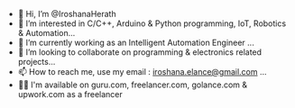 - 👋 Hi, I’m @IroshanaHerath
- 👀 I’m interested in C/C++, Arduino & Python programming, IoT, Robotics & Automation...
- 🌱 I’m currently working as an Intelligent Automation Engineer ...
- 💞️ I’m looking to collaborate on programming & electronics related projects...
- 📫 How to reach me, use my email : iroshana.elance@gmail.com ...
- 🧛‍♀️ I'm available on guru.com, freelancer.com, golance.com & upwork.com as a freelancer

<!---
IroshanaHerath/IroshanaHerath is a ✨ special ✨ repository because its `README.md` (this file) appears on your GitHub profile.
You can click the Preview link to take a look at your changes.
--->
